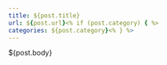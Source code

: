 ```yaml
---
title: ${post.title}
url: ${post.url}<% if (post.category) { %>
categories: ${post.category}<% } %>
---
```


${post.body}
